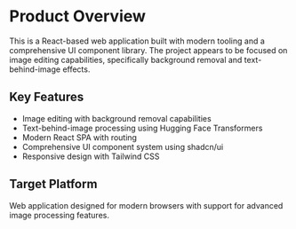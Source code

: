 # Product Overview

This is a React-based web application built with modern tooling and a comprehensive UI component library. The project appears to be focused on image editing capabilities, specifically background removal and text-behind-image effects.

## Key Features
- Image editing with background removal capabilities
- Text-behind-image processing using Hugging Face Transformers
- Modern React SPA with routing
- Comprehensive UI component system using shadcn/ui
- Responsive design with Tailwind CSS

## Target Platform
Web application designed for modern browsers with support for advanced image processing features.